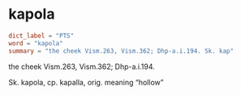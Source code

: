# kapola

``` toml
dict_label = "PTS"
word = "kapola"
summary = "the cheek Vism.263, Vism.362; Dhp-a.i.194. Sk. kap"
```

the cheek Vism.263, Vism.362; Dhp\-a.i.194.

Sk. kapola, cp. kapalla, orig. meaning “hollow”

